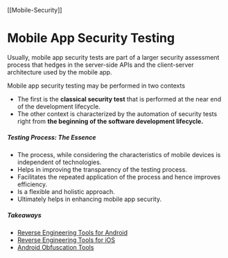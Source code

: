 [[Mobile-Security]]

# Mobile App Security Testing
Usually, mobile app security tests are part of a larger security assessment process that hedges in the server-side APIs and the client-server architecture used by the mobile app.

Mobile app security testing may be performed in two contexts

-   The first is the **classical security test** that is performed at the near end of the development lifecycle.
-   The other context is characterized by the automation of security tests right from **the beginning of the software development lifecycle.**


##### Testing Process: The Essence
-   The process, while considering the characteristics of mobile devices is independent of technologies.
-   Helps in improving the transparency of the testing process.
-   Facilitates the repeated application of the process and hence improves efficiency.
-   Is a flexible and holistic approach.
-   Ultimately helps in enhancing mobile app security.


##### Takeaways
-   [Reverse Engineering Tools for Android](https://blog.aritraroy.in/15-tools-for-bulletproof-android-app-security-516bb8b1a8d5)
-   [Reverse Engineering Tools for iOS](http://iphonedevwiki.net/index.php/Reverse_Engineering_Tools)
-   [Android Obfuscation Tools](https://riis.com/blog/android-obfuscation-proguard-dexguard/)